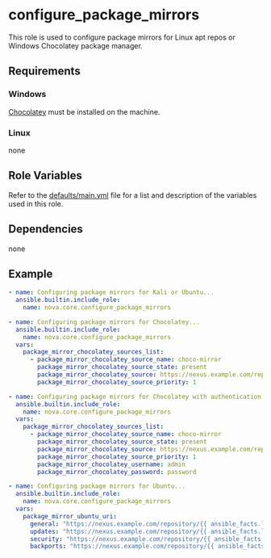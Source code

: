 # configure_package_mirrors

This role is used to configure package mirrors for Linux apt repos or Windows Chocolatey package manager.

## Requirements

### Windows

[Chocolatey](https://chocolatey.org/install) must be installed on the machine.

### Linux

none

## Role Variables

Refer to the [defaults/main.yml](https://github.com/ClarifiedSecurity/nova.core/blob/main/nova/core/roles/template_os_configuration/defaults/main.yml) file for a list and description of the variables used in this role.

## Dependencies

none

## Example

```yaml
- name: Configuring package mirrors for Kali or Ubuntu...
  ansible.builtin.include_role:
    name: nova.core.configure_package_mirrors
```

```yaml
- name: Configuring package mirrors for Chocolatey...
  ansible.builtin.include_role:
    name: nova.core.configure_package_mirrors
  vars:
    package_mirror_chocolatey_sources_list:
      - package_mirror_chocolatey_source_name: choco-mirror
        package_mirror_chocolatey_source_state: present
        package_mirror_chocolatey_source: https://nexus.example.com/repository/choco-mirror/
        package_mirror_chocolatey_source_priority: 1
```

```yaml
- name: Configuring package mirrors for Chocolatey with authentication...
  ansible.builtin.include_role:
    name: nova.core.configure_package_mirrors
  vars:
    package_mirror_chocolatey_sources_list:
      - package_mirror_chocolatey_source_name: choco-mirror
        package_mirror_chocolatey_source_state: present
        package_mirror_chocolatey_source: https://nexus.example.com/repository/choco-mirror/
        package_mirror_chocolatey_source_priority: 1
        package_mirror_chocolatey_username: admin
        package_mirror_chocolatey_password: password
```

```yaml
- name: Configuring package mirrors for Ubuntu...
  ansible.builtin.include_role:
    name: nova.core.configure_package_mirrors
  vars:
    package_mirror_ubuntu_uri:
      general: "https://nexus.example.com/repository/{{ ansible_facts.lsb.codename }}/"
      updates: "https://nexus.example.com/repository/{{ ansible_facts.lsb.codename }}-updates/"
      security: "https://nexus.example.com/repository/{{ ansible_facts.lsb.codename }}-security/"
      backports: "https://nexus.example.com/repository/{{ ansible_facts.lsb.codename }}-backports/"
```
